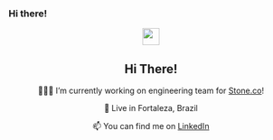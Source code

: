 ### Hi there! 

<div align="center">
  <img src="https://user-images.githubusercontent.com/2353216/193308373-e1dabb86-4daf-493e-b8ab-61457e66513a.gif" width="30"><br>
  <h2>Hi There!</h2>
 
  👨🏾‍💻 
  I’m currently working on engineering team for [Stone.co](https://www.stone.co)!

  📍
  Live in Fortaleza, Brazil

  📫 
  You can find me on [LinkedIn](https://www.linkedin.com/in/euduardoborges)
</div>
